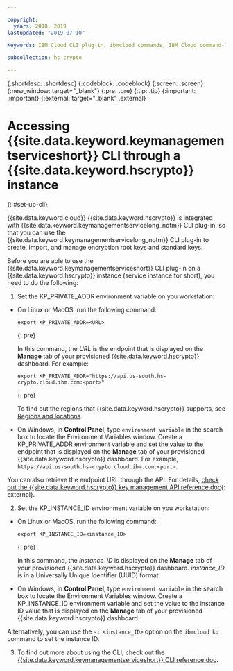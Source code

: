```yaml
---

copyright:
  years: 2018, 2019
lastupdated: "2019-07-10"

Keywords: IBM Cloud CLI plug-in, ibmcloud commands, IBM Cloud command-line interface

subcollection: hs-crypto

---
```


{:shortdesc: .shortdesc}
{:codeblock: .codeblock}
{:screen: .screen}
{:new_window: target="_blank"}
{:pre: .pre}
{:tip: .tip}
{:important: .important}
{:external: target="_blank" .external}

# Accessing {{site.data.keyword.keymanagementserviceshort}} CLI through a {{site.data.keyword.hscrypto}} instance
{: #set-up-cli}

{{site.data.keyword.cloud}} {{site.data.keyword.hscrypto}} is integrated with {{site.data.keyword.keymanagementservicelong_notm}} CLI plug-in, so that you can use the {{site.data.keyword.keymanagementservicelong_notm}} CLI plug-in to create, import, and manage encryption root keys and standard keys.

Before you are able to use the {{site.data.keyword.keymanagementserviceshort}} CLI plug-in on a {{site.data.keyword.hscrypto}} instance (service instance for short), you need to do the following:

1. Set the KP_PRIVATE_ADDR environment variable on you workstation:

  * On Linux or MacOS, run the following command:

    ```
    export KP_PRIVATE_ADDR=<URL>
    ```
    {: pre}

    In this command, the *URL* is the endpoint that is displayed on the **Manage** tab of your provisioned {{site.data.keyword.hscrypto}} dashboard. For example:

    ```
    export KP_PRIVATE_ADDR="https://api.us-south.hs-crypto.cloud.ibm.com:<port>"
    ```
    {: pre}

    To find out the regions that {{site.data.keyword.hscrypto}} supports, see [Regions and locations](/docs/services/hs-crypto?topic=hs-crypto-regions).

  * On Windows, in **Control Panel**, type `environment variable` in the search box to locate the Environment Variables window. Create a KP_PRIVATE_ADDR environment variable and set the value to the endpoint that is displayed on the **Manage** tab of your provisioned {{site.data.keyword.hscrypto}} dashboard. For example, `https://api.us-south.hs-crypto.cloud.ibm.com:<port>`.

  You can also retrieve the endpoint URL through the API. For details, [check out the {{site.data.keyword.hscrypto}} key management API reference doc](https://{DomainName}/apidocs/hs-crypto){: external}.

2. Set the KP_INSTANCE_ID environment variable on you workstation:

  * On Linux or MacOS, run the following command:

    ```
    export KP_INSTANCE_ID=<instance_ID>
    ```
    {: pre}

    In this command, the *instance_ID* is displayed on the **Manage** tab of your provisioned {{site.data.keyword.hscrypto}} dashboard. *instance_ID* is in a Universally Unique Identifier (UUID) format.

  * On Windows, in **Control Panel**, type `environment variable` in the search box to locate the Environment Variables window. Create a KP_INSTANCE_ID environment variable and set the value to the instance ID value that is displayed on the **Manage** tab of your provisioned {{site.data.keyword.hscrypto}} dashboard.

  Alternatively, you can use the `-i <instance_ID>` option on the `ibmcloud kp` command to set the instance ID.

3. To find out more about using the CLI, check out the [{{site.data.keyword.keymanagementserviceshort}} CLI reference doc](/docs/services/key-protect?topic=key-protect-cli-reference).

<!-- For information on accessing the {{site.data.keyword.keymanagementserviceshort}} CLI, check out [Setting up the {{site.data.keyword.keymanagementserviceshort}} CLI](/docs/services/key-protect?topic=key-protect-set-up-cli). -->
